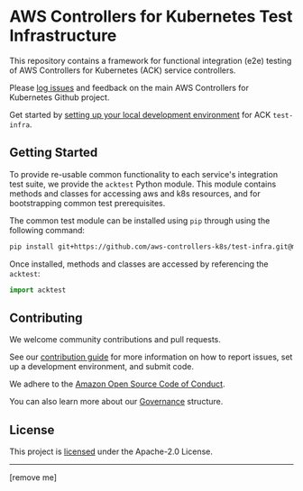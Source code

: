 # AWS Controllers for Kubernetes Test Infrastructure

This repository contains a framework for functional integration (e2e) testing
of AWS Controllers for Kubernetes (ACK) service controllers.

Please [log issues][ack-issues] and feedback on the main AWS Controllers for
Kubernetes Github project.

[ack-issues]: https://github.com/aws-controllers-k8s/community/issues

Get started by [setting up your local development environment][setup] for ACK
`test-infra`.

[setup]: /docs/setup.md

## Getting Started

To provide re-usable common functionality to each service's integration test 
suite, we provide the `acktest` Python module. This module contains 
methods and classes for accessing aws and k8s resources, and for bootstrapping 
common test prerequisites.

The common test module can be installed using `pip` through using the following
command:
```bash
pip install git+https://github.com/aws-controllers-k8s/test-infra.git@main
```

Once installed, methods and classes are accessed by referencing the
`acktest`:
```python
import acktest
```

## Contributing

We welcome community contributions and pull requests.

See our [contribution guide](/CONTRIBUTING.md) for more information on how to
report issues, set up a development environment, and submit code.

We adhere to the [Amazon Open Source Code of Conduct][coc].

You can also learn more about our [Governance](/GOVERNANCE.md) structure.

[coc]: https://aws.github.io/code-of-conduct

## License

This project is [licensed](/LICENSE) under the Apache-2.0 License.

----------

[remove me]

